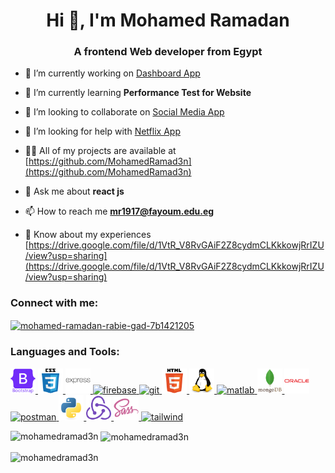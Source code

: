 <h1 align="center">Hi 👋, I'm Mohamed Ramadan</h1>
<h3 align="center">A frontend Web developer from Egypt</h3>

- 🔭 I’m currently working on [Dashboard App](https://github.com/MohamedRamad3n/DashBoard-App)

- 🌱 I’m currently learning **Performance Test for Website**

- 👯 I’m looking to collaborate on [Social Media App](https://github.com/MohamedRamad3n/Social-Media-App)

- 🤝 I’m looking for help with [Netflix App](https://github.com/MohamedRamad3n/REACT-NETFLIX-APP)

- 👨‍💻 All of my projects are available at [https://github.com/MohamedRamad3n](https://github.com/MohamedRamad3n)

- 💬 Ask me about **react js**

- 📫 How to reach me **mr1917@fayoum.edu.eg**

- 📄 Know about my experiences [https://drive.google.com/file/d/1VtR_V8RvGAiF2Z8cydmCLKkkowjRrIZU/view?usp=sharing](https://drive.google.com/file/d/1VtR_V8RvGAiF2Z8cydmCLKkkowjRrIZU/view?usp=sharing)

<h3 align="left">Connect with me:</h3>
<p align="left">
<a href="https://linkedin.com/in/mohamed-ramadan-rabie-gad-7b1421205" target="blank"><img align="center" src="https://raw.githubusercontent.com/rahuldkjain/github-profile-readme-generator/master/src/images/icons/Social/linked-in-alt.svg" alt="mohamed-ramadan-rabie-gad-7b1421205" height="30" width="40" /></a>
</p>

<h3 align="left">Languages and Tools:</h3>
<p align="left"> 
  <a href="https://getbootstrap.com" target="_blank" rel="noreferrer"> 
    <img src="https://raw.githubusercontent.com/devicons/devicon/master/icons/bootstrap/bootstrap-plain-wordmark.svg" alt="bootstrap" width="40" height="40"/>
  </a>
  <a href="https://www.w3schools.com/css/" target="_blank" rel="noreferrer"> 
    <img src="https://raw.githubusercontent.com/devicons/devicon/master/icons/css3/css3-original-wordmark.svg" alt="css3" width="40" height="40"/>
  </a>
  <a href="https://expressjs.com" target="_blank" rel="noreferrer"> 
    <img src="https://raw.githubusercontent.com/devicons/devicon/master/icons/express/express-original-wordmark.svg" alt="express" width="40" height="40"/>
  </a>
  <a href="https://firebase.google.com/" target="_blank" rel="noreferrer"> 
    <img src="https://www.vectorlogo.zone/logos/firebase/firebase-icon.svg" alt="firebase" width="40" height="40"/> 
  </a> 
  <a href="https://git-scm.com/" target="_blank" rel="noreferrer"> 
    <img src="https://www.vectorlogo.zone/logos/git-scm/git-scm-icon.svg" alt="git" width="40" height="40"/> 
  </a> 
  <a href="https://www.w3.org/html/" target="_blank" rel="noreferrer"> 
    <img src="https://raw.githubusercontent.com/devicons/devicon/master/icons/html5/html5-original-wordmark.svg" alt="html5" width="40" height="40"/> </a> <a href="https://www.linux.org/" target="_blank" rel="noreferrer"> <img src="https://raw.githubusercontent.com/devicons/devicon/master/icons/linux/linux-original.svg" alt="linux" width="40" height="40"/> </a> <a href="https://www.mathworks.com/" target="_blank" rel="noreferrer"> <img src="https://upload.wikimedia.org/wikipedia/commons/2/21/Matlab_Logo.png" alt="matlab" width="40" height="40"/> </a> <a href="https://www.mongodb.com/" target="_blank" rel="noreferrer"> <img src="https://raw.githubusercontent.com/devicons/devicon/master/icons/mongodb/mongodb-original-wordmark.svg" alt="mongodb" width="40" height="40"/> </a> <a href="https://www.oracle.com/" target="_blank" rel="noreferrer"> <img src="https://raw.githubusercontent.com/devicons/devicon/master/icons/oracle/oracle-original.svg" alt="oracle" width="40" height="40"/> </a> <a href="https://postman.com" target="_blank" rel="noreferrer"> <img src="https://www.vectorlogo.zone/logos/getpostman/getpostman-icon.svg" alt="postman" width="40" height="40"/> </a> <a href="https://www.python.org" target="_blank" rel="noreferrer"> <img src="https://raw.githubusercontent.com/devicons/devicon/master/icons/python/python-original.svg" alt="python" width="40" height="40"/> </a> <a href="https://redux.js.org" target="_blank" rel="noreferrer"> <img src="https://raw.githubusercontent.com/devicons/devicon/master/icons/redux/redux-original.svg" alt="redux" width="40" height="40"/> </a> <a href="https://sass-lang.com" target="_blank" rel="noreferrer"> <img src="https://raw.githubusercontent.com/devicons/devicon/master/icons/sass/sass-original.svg" alt="sass" width="40" height="40"/> </a> <a href="https://tailwindcss.com/" target="_blank" rel="noreferrer"> <img src="https://www.vectorlogo.zone/logos/tailwindcss/tailwindcss-icon.svg" alt="tailwind" width="40" height="40"/> </a> </p>

<p><img align="left" src="https://github-readme-stats.vercel.app/api/top-langs?username=mohamedramad3n&show_icons=true&locale=en&layout=compact" alt="mohamedramad3n" /></p>

<p>&nbsp;<img align="center" src="https://github-readme-stats.vercel.app/api?username=mohamedramad3n&show_icons=true&locale=en" alt="mohamedramad3n" /></p>

<p><img align="center" src="https://github-readme-streak-stats.herokuapp.com/?user=mohamedramad3n&" alt="mohamedramad3n" /></p>
